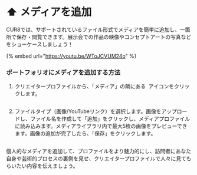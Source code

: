 # ⬆️ メディアを追加

CUR8では、サポートされているファイル形式でメディアを簡単に追加し、一箇所で保存・閲覧できます。展示会での作品の映像やコンセプトアートの写真などをショーケースしましょう！

{% embed url="https://youtu.be/WToJCVUM24o" %}

### ポートフォリオにメディアを追加する方法

1. クリエイタープロファイルから、「メディア」の隣にある <img src="../.gitbook/assets/Screenshot 2024-07-09 at 14.25.39.png" alt="" data-size="line"> アイコンをクリックします。

<figure><img src="../.gitbook/assets/Screenshot 2025-03-11 at 11.08.39.png" alt=""><figcaption></figcaption></figure>

2. ファイルタイプ（画像/YouTubeリンク）を選択します。画像をアップロードし、ファイル名を作成して「追加」をクリックし、メディアプロファイルに読み込みます。メディアライブラリ内で最大5枚の画像をプレビューできます。画像の追加が完了したら、「保存」をクリックします。

<figure><img src="../.gitbook/assets/Screenshot 2025-03-11 at 11.09.34.png" alt=""><figcaption></figcaption></figure>

個人的なメディアを追加して、プロファイルをより魅力的にし、訪問者にあなた自身や芸術的プロセスの裏側を見せ、クリエイタープロファイルで人々に見てもらいたい内容を伝えましょう。